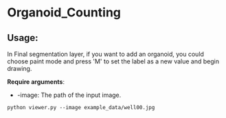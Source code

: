 # Organoid_Counting

## Usage:
In Final segmentation layer, if you want to add an organoid, you could choose paint mode and press 'M' to set the label as a new value and begin drawing.

**Require arguments**:

* -image: The path of the input image.

```
python viewer.py --image example_data/well00.jpg
```

